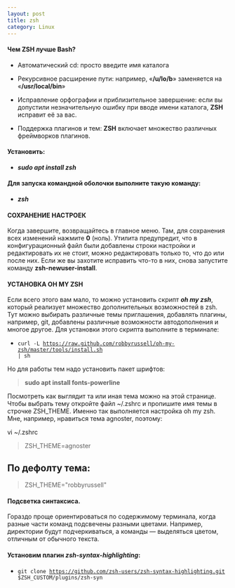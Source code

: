 ```yaml
---
layout: post
title: zsh
category: Linux
---
```


#### Чем ZSH лучше Bash?

- Автоматический cd: просто введите имя каталога
 
- Рекурсивное расширение пути: например, «**/u/lo/b**» заменяется на «**/usr/local/bin**»

- Исправление орфографии и приблизительное завершение: если вы допустили незначительную ошибку 
 при вводе имени каталога, **ZSH** исправит её за вас.

- Поддержка плагинов и тем: **ZSH** включает множество различных фреймворков плагинов.

#### Установить:

- ***sudo apt install zsh***

#### Для запуска командной оболочки выполните такую команду:

- ***zsh***


#### СОХРАНЕНИЕ НАСТРОЕК

Когда завершите, возвращайтесь в главное меню. Там, для сохранения всех изменений нажмите **0**
(ноль). Утилита предупредит, что в конфигурационный файл были добавлены строки настройки и 
 редактировать их не стоит, можно редактировать только то, что до или после них. Если же вы 
захотите исправить что-то в них, снова запустите команду **zsh-newuser-install**.

#### УСТАНОВКА OH MY ZSH

Если всего этого вам мало, то можно установить скрипт ***oh my zsh***, который реализует множество 
 дополнительных возможностей в zsh. Тут можно выбирать различные темы приглашения, добавлять 
 плагины, например, git, добавлены различные возможности автодополнения и многое другое. Для 
установки этого скрипта выполните в терминале:

- <code>curl -L https://raw.github.com/robbyrussell/oh-my-zsh/master/tools/install.sh | sh </code>

Но для работы тем надо установить пакет шрифтов:

>**sudo apt install fonts-powerline**

Посмотреть как выглядит та или иная тема можно на этой странице. Чтобы выбрать тему откройте файл ~/.zshrc и пропишите имя темы в строчке ZSH_THEME. Именно так выполняется настройка oh my zsh. Мне, например, нравиться тема agnoster, поэтому:

vi ~/.zshrc

>ZSH_THEME=agnoster

## По дефолту тема:

>ZSH_THEME="robbyrussell"

#### Подсветка синтаксиса.

  Гораздо проще ориентироваться по содержимому терминала, когда разные части команд подсвечены 
   разными цветами. Например, директории будут подчеркиваться, а команды — выделяться цветом, 
  отличным от обычного текста. 
  
#### Установим плагин ***zsh-syntax-highlighting***:

- <code>git clone https://github.com/zsh-users/zsh-syntax-highlighting.git 
$ZSH_CUSTOM/plugins/zsh-syn</code>


